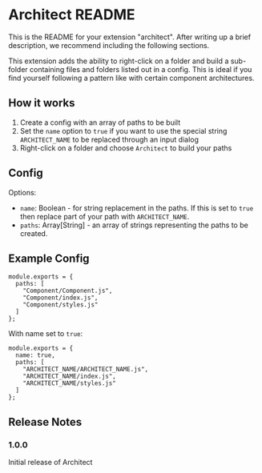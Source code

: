 # Architect README

This is the README for your extension "architect". After writing up a brief description, we recommend including the following sections.

This extension adds the ability to right-click on a folder and build a sub-folder containing files and folders listed out in a config. This is ideal if you find yourself following a pattern like with certain component architectures.

## How it works

1. Create a config with an array of paths to be built
2. Set the `name` option to `true` if you want to use the special string `ARCHITECT_NAME` to be replaced through an input dialog
3. Right-click on a folder and choose `Architect` to build your paths

## Config

Options:

- `name`: Boolean - for string replacement in the paths. If this is set to `true` then replace part of your path with `ARCHITECT_NAME`.
- `paths`: Array[String] - an array of strings representing the paths to be created.

## Example Config

```
module.exports = {
  paths: [
    "Component/Component.js",
    "Component/index.js",
    "Component/styles.js"
  ]
};
```

With name set to `true`:

```
module.exports = {
  name: true,
  paths: [
    "ARCHITECT_NAME/ARCHITECT_NAME.js",
    "ARCHITECT_NAME/index.js",
    "ARCHITECT_NAME/styles.js"
  ]
};
```

## Release Notes

### 1.0.0

Initial release of Architect
